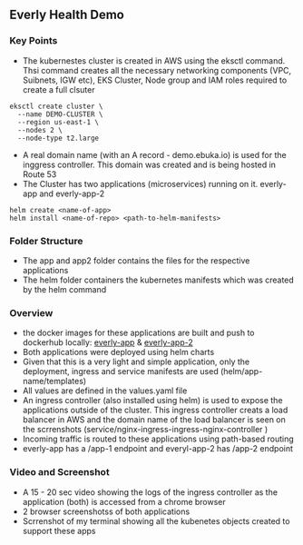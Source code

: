 ## Everly Health Demo

### Key Points
- The kubernestes cluster is created in AWS using the eksctl command. Thsi command creates all the necessary networking components (VPC, Suibnets, IGW etc), EKS Cluster, Node group and IAM roles required to create a full clsuter
```
eksctl create cluster \
  --name DEMO-CLUSTER \
  --region us-east-1 \
  --nodes 2 \
  --node-type t2.large
```
- A real domain name (with an A record - demo.ebuka.io) is used for the inggress controller. This domain was created and is being hosted in Route 53
- The Cluster has two applications (microservices) running on it. everly-app and everly-app-2
```
helm create <name-of-app>
helm install <name-of-repo> <path-to-helm-manifests>
```

### Folder Structure
- The app and app2 folder contains the files for the respective applications
- The helm folder containers the kubernetes manifests which was created by the helm command 

### Overview
- the docker images for these applications are built and push to dockerhub locally: [everly-app](https://hub.docker.com/r/eanene/everly-app/tags) & [everly-app-2](https://hub.docker.com/r/eanene/everly-app-2/tags)
- Both applications were deployed using helm charts
- Given that this is a very light and simple application, only the deployment, ingress and service manifests are used (helm/app-name/templates)
- All values are defined in the values.yaml file
- An ingress controller (also installed using helm) is used to expose the applications outside of the cluster. This ingress controller creats a load balancer in AWS and the domain name of the load balancer is seen on the scrrenshots (service/nginx-ingress-ingress-nginx-controller )
- Incoming traffic is routed to these applications using path-based routing
- everly-app has a /app-1 endpoint and everyl-app-2 has /app-2 endpoint


### Video and Screenshot
- A 15 - 20 sec video showing the logs of the ingress controller as the application (both) is accessed from a chrome browser
- 2 browser screenshotss of both applications
- Scrrenshot of my terminal showing all the kubenetes objects created to support these apps




